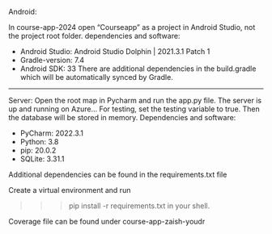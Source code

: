 Android:

In course-app-2024 open “Courseapp” as a project in Android Studio, not the project root folder. 
dependencies and software:
-	Android Studio: Android Studio Dolphin | 2021.3.1 Patch 1
-	Gradle-version: 7.4
-	Android SDK: 33
There are additional dependencies in the build.gradle  which will be automatically synced by Gradle.

----------------------------------------------------------------------------------------------------------------------------------

Server:
Open the root map in Pycharm and run the app.py file. The server is up and running on Azure… For testing, set the testing variable to true. Then the database will be stored in memory.
Dependencies and software:
-	PyCharm: 2022.3.1
-	Python: 3.8
-	pip: 20.0.2
-	SQLite: 3.31.1

Additional dependencies can be found in the requirements.txt file

Create a virtual environment and run

>>>pip install -r requirements.txt
in your shell.


Coverage file can be found under course-app-zaish-youdr
